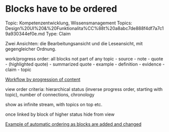 # Blocks have to be ordered

Topic: Kompetenzentwicklung, Wissensmanagement
Topics: Design%20UI%20&%20Funktionalita%CC%88t%20a8abc7de888f4df7a7c19a930344ef0e.md
Type: Claim

Zwei Ansichten: die Bearbeitungsansicht und die Leseansicht, mit gegengleicher Ordnung.

work/progress order:  all blocks not part of any topic - source - note - quote - (highlighted quote) - summarized quote - example - definition - evidence - claim - topic

[Workflow by progression of content](Workflow%20by%20progression%20of%20content%202ad0c8a138c34efd9918b4115c0e40f5.md)

view order criteria: hierarchical status (inverse progress order, starting with topic), number of connections, chronology

show as infinite stream, with topics on top etc.

once linked by block of higher status hide from view

[Example of automatic ordering as blocks are added and changed](Blocks%20have%20to%20be%20ordered%207bf16953b27c41919c0b584d18dffcde/Example%20of%20automatic%20ordering%20as%20blocks%20are%20added%20%20a1e0c5dd403c40659d08390fae16bf64.md)